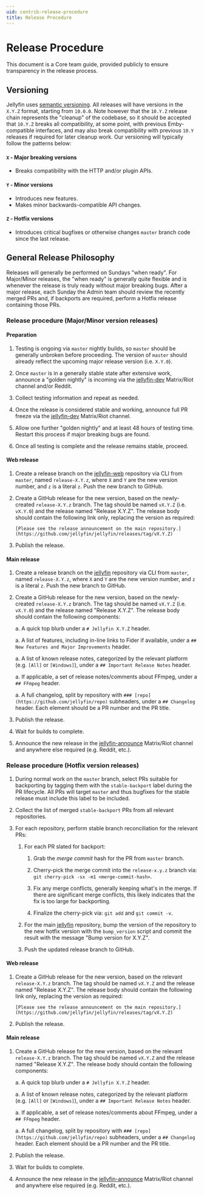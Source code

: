 ```yaml
---
uid: contrib-release-procedure
title: Release Procedure
---
```


# Release Procedure

This document is a Core team guide, provided publicly to ensure transparency in the release process.

## Versioning

Jellyfin uses [semantic versioning](https://semver.org). All releases will have versions in the `X.Y.Z` format, starting from `10.0.0`. Note however that the `10.Y.Z` release chain represents the "cleanup" of the codebase, so it should be accepted that `10.Y.Z` breaks all compatibility, at some point, with previous Emby-compatible interfaces, and may also break compatibility with previous `10.Y` releases if required for later cleanup work. Our versioning will typically follow the patterns below:

#### `X` - Major breaking versions

* Breaks compatibility with the HTTP and/or plugin APIs.

#### `Y` - Minor versions

* Introduces new features.
* Makes minor backwards-compatible API changes.

#### `Z` - Hotfix versions

* Introduces critical bugfixes or otherwise changes `master` branch code since the last release.

## General Release Philosophy

Releases will generally be performed on Sundays "when ready". For Major/Minor releases, the "when ready" is generally quite flexible and is whenever the release is truly ready without major breaking bugs. After a major release, each Sunday the Admin team should review the recently merged PRs and, if backports are required, perform a Hotfix release containing those PRs.

### Release procedure (Major/Minor version releases)

#### Preparation

1. Testing is ongoing via `master` nightly builds, so `master` should be generally unbroken before proceeding. The version of `master` should already reflect the upcoming major release version (i.e. `X.Y.0`).

1. Once `master` is in a generally stable state after extensive work, announce a "golden nightly" is incoming via the [jellyfin-dev](https://matrix.to/#/#jellyfin-dev:matrix.org) Matrix/Riot channel and/or Reddit.

1. Collect testing information and repeat as needed.

1. Once the release is considered stable and working, announce full PR freeze via the [jellyfin-dev](https://matrix.to/#/#jellyfin-dev:matrix.org) Matrix/Riot channel.

1. Allow one further "golden nightly" and at least 48 hours of testing time. Restart this process if major breaking bugs are found.

1. Once all testing is complete and the release remains stable, proceed.

#### Web release

1. Create a release branch on the [jellyfin-web](https://github.com/jellyfin/jellyfin-web) repository via CLI from `master`, named `release-X.Y.z`, where `X` and `Y` are the new version number, and `z` is a literal `z`. Push the new branch to GitHub.

1. Create a GitHub release for the new version, based on the newly-created `release-X.Y.z` branch. The tag should be named `vX.Y.Z` (i.e. `vX.Y.0`) and the release named "Release X.Y.Z". The release body should contain the following link only, replacing the version as required:

   ```
   [Please see the release announcement on the main repository.](https://github.com/jellyfin/jellyfin/releases/tag/vX.Y.Z)
   ```

1. Publish the release.

#### Main release

1. Create a release branch on the [jellyfin](https://github.com/jellyfin/jellyfin) repository via CLI from `master`, named `release-X.Y.z`, where `X` and `Y` are the new version number, and `z` is a literal `z`. Push the new branch to GitHub.

1. Create a GitHub release for the new version, based on the newly-created `release-X.Y.z` branch. The tag should be named `vX.Y.Z` (i.e. `vX.Y.0`) and the release named "Release X.Y.Z". The release body should contain the following components:

   a. A quick top blurb under a `# Jellyfin X.Y.Z` header.

   a. A list of features, including in-line links to Fider if available, under a `## New Features and Major Improvements` header.

   a. A list of known release notes, categorized by the relevant platform (e.g. `[All]` or `[Windows]`), under a `## Important Release Notes` header.

   a. If applicable, a set of release notes/comments about FFmpeg, under a `## FFmpeg` header.

   a. A full changelog, split by repository with `### [repo](https://github.com/jellyfin/repo)` subheaders, under a `## Changelog` header. Each element should be a PR number and the PR title.

1. Publish the release.

1. Wait for builds to complete.

1. Announce the new release in the [jellyfin-announce](https://matrix.to/#/#jellyfin-announce:matrix.org) Matrix/Riot channel and anywhere else required (e.g. Reddit, etc.).

### Release procedure (Hotfix version releases)

1. During normal work on the `master` branch, select PRs suitable for backporting by tagging them with the `stable-backport` label during the PR lifecycle. All PRs will target `master` and thus bugfixes for the stable release must include this label to be included.

1. Collect the list of merged `stable-backport` PRs from all relevant repositories.

1. For each repository, perform stable branch reconciliation for the relevant PRs:

   1. For each PR slated for backport:

      1. Grab the *merge commit* hash for the PR from `master` branch.

      1. Cherry-pick the merge commit into the `release-x.y.z` branch via: `git cherry-pick -sx -m1 <merge-commit-hash>`.

      1. Fix any merge conflicts, generally keeping what's in the merge. If there are significant merge conflicts, this likely indicates that the fix is too large for backporting.

      1. Finalize the cherry-pick via: `git add` and `git commit -v`.

   1. For the main [jellyfin](https://github.com/jellyfin/jellyfin) repository, bump the version of the repository to the new hotfix version with the `bump_version` script and commit the result with the message "Bump version for X.Y.Z".

   1. Push the updated release branch to GitHub.
   
#### Web release

1. Create a GitHub release for the new version, based on the relevant `release-X.Y.z` branch. The tag should be named `vX.Y.Z` and the release named "Release X.Y.Z". The release body should contain the following link only, replacing the version as required:

   ```
   [Please see the release announcement on the main repository.](https://github.com/jellyfin/jellyfin/releases/tag/vX.Y.Z)
   ```

1. Publish the release.

#### Main release

1. Create a GitHub release for the new version, based on the relevant `release-X.Y.z` branch. The tag should be named `vX.Y.Z` and the release named "Release X.Y.Z". The release body should contain the following components:

   a. A quick top blurb under a `# Jellyfin X.Y.Z` header.

   a. A list of known release notes, categorized by the relevant platform (e.g. `[All]` or `[Windows]`), under a `## Important Release Notes` header.

   a. If applicable, a set of release notes/comments about FFmpeg, under a `## FFmpeg` header.

   a. A full changelog, split by repository with `### [repo](https://github.com/jellyfin/repo)` subheaders, under a `## Changelog` header. Each element should be a PR number and the PR title.

1. Publish the release.

1. Wait for builds to complete.

1. Announce the new release in the [jellyfin-announce](https://matrix.to/#/#jellyfin-announce:matrix.org) Matrix/Riot channel and anywhere else required (e.g. Reddit, etc.).

